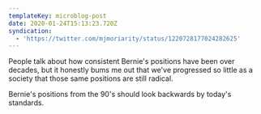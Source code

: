```yaml
---
templateKey: microblog-post
date: 2020-01-24T15:13:23.720Z
syndication:
  - 'https://twitter.com/mjmoriarity/status/1220728177024282625'
---
```


People talk about how consistent Bernie's positions have been over decades, but it honestly bums me out that we've progressed so little as a society that those same positions are still radical.

Bernie's positions from the 90's should look backwards by today's standards.
